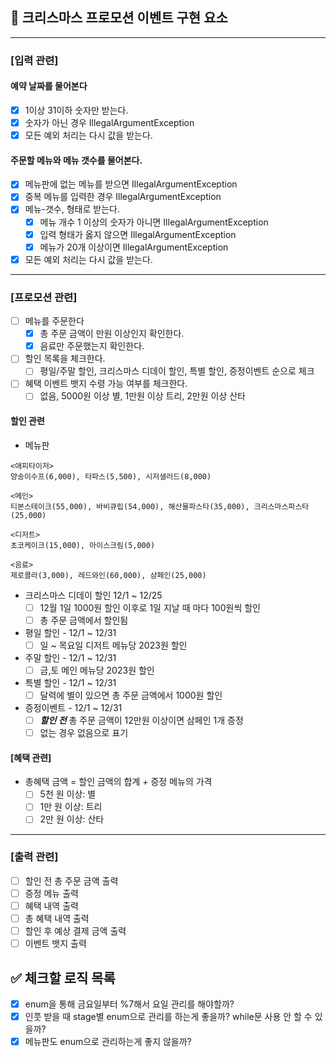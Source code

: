 ## 🎄 크리스마스 프로모션 이벤트 구현 요소

***

### [입력 관련]

#### 예약 날짜를 물어본다

- [x] 1이상 31이하 숫자만 받는다.
- [x] 숫자가 아닌 경우 IllegalArgumentException
- [x] 모든 예외 처리는 다시 값을 받는다.

#### 주문할 메뉴와 메뉴 갯수를 물어본다.

- [x] 메뉴판에 없는 메뉴를 받으면 IllegalArgumentException
- [x] 중복 메뉴를 입력한 경우 IllegalArgumentException
- [x] 메뉴-갯수, 형태로 받는다.
    - [x] 메뉴 개수 1 이상의 숫자가 아니면 IllegalArgumentException
    - [x] 입력 형태가 옳지 않으면 IllegalArgumentException
    - [x] 메뉴가 20개 이상이면 IllegalArgumentException
- [x] 모든 예외 처리는 다시 값을 받는다.

***

### [프로모션 관련]

- [ ] 메뉴를 주문한다
    - [x] 총 주문 금액이 만원 이상인지 확인한다.
    - [x] 음료만 주문했는지 확인한다.
- [ ] 할인 목록을 체크한다.
    - [ ] 평일/주말 할인, 크리스마스 디데이 할인, 특별 할인, 증정이벤트 순으로 체크
- [ ] 혜택 이벤트 뱃지 수령 가능 여부를 체크한다.
    - [ ] 없음, 5000원 이상 별, 1만원 이상 트리, 2만원 이상 산타

#### 할인 관련

- 메뉴판

```
<애피타이저>
양송이수프(6,000), 타파스(5,500), 시저샐러드(8,000)

<메인>
티본스테이크(55,000), 바비큐립(54,000), 해산물파스타(35,000), 크리스마스파스타(25,000)

<디저트>
초코케이크(15,000), 아이스크림(5,000)

<음료>
제로콜라(3,000), 레드와인(60,000), 샴페인(25,000)
```

- 크리스마스 디데이 할인 12/1 ~ 12/25
    - [ ] 12월 1일 1000원 할인 이후로 1일 지날 때 마다 100원씩 할인
    - [ ] 총 주문 금액에서 할인됨

- 평일 할인 - 12/1 ~ 12/31
    - [ ] 일 ~ 목요일 디저트 메뉴당 2023원 할인

- 주말 할인 - 12/1 ~ 12/31
    - [ ] 금,토 메인 메뉴당 2023원 할인

- 특별 할인 - 12/1 ~ 12/31
    - [ ] 달력에 별이 있으면 총 주문 금액에서 1000원 할인

- 증정이벤트 - 12/1 ~ 12/31
    - [ ] **_할인 전_** 총 주문 금액이 12만원 이상이면 삼페인 1개 증정
    - [ ] 없는 경우 없음으로 표기

#### [혜택 관련]

- 총혜택 금액 = 할인 금액의 합계 + 증정 메뉴의 가격
    - [ ] 5천 원 이상: 별
    - [ ] 1만 원 이상: 트리
    - [ ] 2만 원 이상: 산타

***

### [출력 관련]

- [ ] 할인 전 총 주문 금액 출력
- [ ] 증정 메뉴 출력
- [ ] 혜택 내역 출력
- [ ] 총 혜택 내역 출력
- [ ] 할인 후 예상 결제 금액 출력
- [ ] 이벤트 뱃지 출력

## ✅ 체크할 로직 목록

- [x] enum을 통해 금요일부터 %7해서 요일 관리를 해야할까?
- [x] 인풋 받을 때 stage별 enum으로 관리를 하는게 좋을까? while문 사용 안 할 수 있을까?
- [x] 메뉴판도 enum으로 관리하는게 좋지 않을까?
